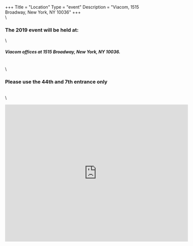 +++
Title = "Location"
Type = "event"
Description = "Viacom, 1515 Broadway, New York, NY 10036"
+++
\
\
### The 2019 event will be held at:
\
##### Viacom offices at 1515 Broadway, New York, NY 10036.
\
\
### **Please use the 44th and 7th entrance only**
\
\
<iframe src="https://www.google.com/maps/embed?pb=!1m18!1m12!1m3!1d755.5514168261107!2d-73.98668607077721!3d40.757501014567424!2m3!1f0!2f0!3f0!3m2!1i1024!2i768!4f13.1!3m3!1m2!1s0x0%3A0x0!2zNDDCsDQ1JzI3LjAiTiA3M8KwNTknMTAuMSJX!5e0!3m2!1sen!2sus!4v1548177566627" width="600" height="450" frameborder="0" style="border:0" allowfullscreen></iframe>
